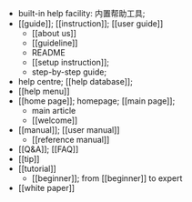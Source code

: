 - built-in help facility: 内置帮助工具;
- [[guide]]; [[instruction]]; [[user guide]]
    - [[about us]]
    - [[guideline]]
    - README
    - [[setup instruction]];
    - step-by-step guide;
- help centre; [[help database]]; 
- [[help menu]]
- [[home page]]; homepage; [[main page]];
    - main article
    - [[welcome]]
- [[manual]]; [[user manual]]
    - [[reference manual]]
- [[Q&A]]; [[FAQ]]
- [[tip]]
- [[tutorial]]
    - [[beginner]]; from [[beginner]] to expert
- [[white paper]]

